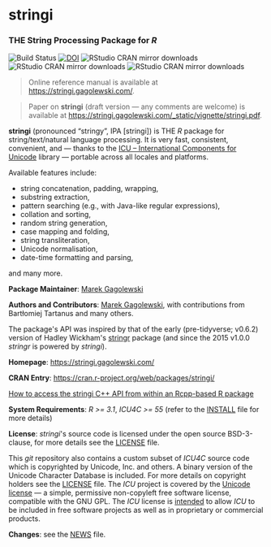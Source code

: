 # **stringi**

### THE String Processing Package for *R*



![Build Status](https://github.com/gagolews/stringi/workflows/stringi%20for%20R/badge.svg)
[![DOI](https://zenodo.org/badge/7457004.svg)](https://zenodo.org/badge/latestdoi/7457004)
![RStudio CRAN mirror downloads](http://cranlogs.r-pkg.org/badges/grand-total/stringi)
![RStudio CRAN mirror downloads](http://cranlogs.r-pkg.org/badges/last-month/stringi)
![RStudio CRAN mirror downloads](http://cranlogs.r-pkg.org/badges/last-day/stringi)


> Online reference manual is available at https://stringi.gagolewski.com/.

> Paper on **stringi** (draft version — any comments are welcome)
is available at https://stringi.gagolewski.com/_static/vignette/stringi.pdf.


**stringi**  (pronounced “stringy”, IPA [strinɡi]) is THE *R*
package for string/text/natural language processing.
It is very fast, consistent, convenient, and — thanks to the
[ICU – International Components for Unicode](http://site.icu-project.org/)
library — portable across all locales and platforms.

Available features include:

* string concatenation, padding, wrapping,
* substring extraction,
* pattern searching (e.g., with Java-like regular expressions),
* collation and sorting,
* random string generation,
* case mapping and folding,
* string transliteration,
* Unicode normalisation,
* date-time formatting and parsing,

and many more.



**Package Maintainer**: [Marek Gagolewski](https://www.gagolewski.com/)

**Authors and Contributors**: [Marek Gagolewski](https://www.gagolewski.com/),
with contributions from Bartłomiej Tartanus and many others.

The package's API was inspired by that of the early (pre-tidyverse; v0.6.2)
version of Hadley Wickham's
[stringr](https://cran.r-project.org/web/packages/stringr/)
package (and since the 2015 v1.0.0 *stringr* is powered by *stringi*).



**Homepage**: https://stringi.gagolewski.com/

**CRAN Entry**: https://cran.r-project.org/web/packages/stringi/

[How to access the stringi C++ API from within an Rcpp-based R package](https://github.com/gagolews/ExampleRcppStringi)

**System Requirements**: *R >= 3.1*, *ICU4C >= 55* (refer to the
[INSTALL](https://raw.githubusercontent.com/gagolews/stringi/master/INSTALL)
file for more details)

**License**: *stringi*'s source code is licensed under the open source
BSD-3-clause, for more details see the
[LICENSE](https://raw.githubusercontent.com/gagolews/stringi/master/LICENSE) file.

This *git* repository also contains a custom subset of *ICU4C* source code
which is copyrighted by Unicode, Inc. and others.
A binary version of the Unicode Character Database is included.
For more details on copyright holders see the
[LICENSE](https://raw.githubusercontent.com/gagolews/stringi/master/LICENSE) file.
The *ICU* project is covered by the
[Unicode license](https://github.com/unicode-org/icu/blob/main/icu4c/LICENSE) —
a simple, permissive non-copyleft free software license, compatible with
the GNU GPL. The *ICU* license
is [intended](http://userguide.icu-project.org/icufaq#TOC-How-is-the-ICU-licensed-)
to allow *ICU* to be included in free software projects as well as
in proprietary or commercial products.

**Changes**: see the
[NEWS](https://raw.githubusercontent.com/gagolews/stringi/master/NEWS) file.

